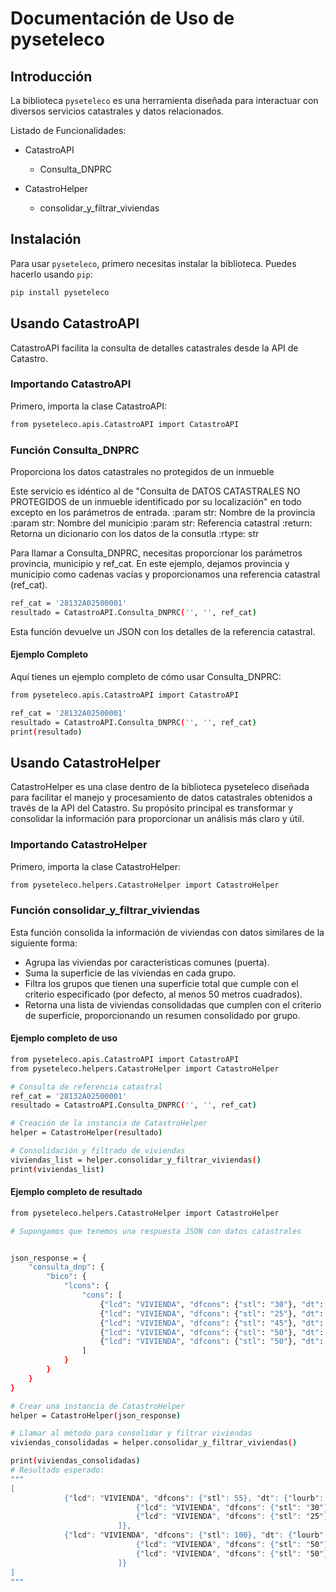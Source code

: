 # Documentación de Uso de pyseteleco

## Introducción

La biblioteca `pyseteleco` es una herramienta diseñada para interactuar con diversos servicios catastrales y datos relacionados. 

Listado de Funcionalidades:
- CatastroAPI
    -   Consulta_DNPRC

- CatastroHelper
    - consolidar_y_filtrar_viviendas   


## Instalación

Para usar `pyseteleco`, primero necesitas instalar la biblioteca. Puedes hacerlo usando `pip`:

```sh
pip install pyseteleco

```

## Usando CatastroAPI
CatastroAPI facilita la consulta de detalles catastrales desde la API de Catastro.

### Importando CatastroAPI
Primero, importa la clase CatastroAPI:
```sh
from pyseteleco.apis.CatastroAPI import CatastroAPI
```

### Función Consulta_DNPRC

Proporciona los datos catastrales no protegidos de un inmueble

Este servicio es idéntico al de "Consulta de DATOS CATASTRALES NO PROTEGIDOS de un inmueble identificado por su localización" en todo excepto en los parámetros de entrada.
        :param str: Nombre de la provincia
        :param str: Nombre del municipio
        :param str: Referencia catastral
        :return: Retorna un dicionario con los datos de la consutla
        :rtype: str

Para llamar a Consulta_DNPRC, necesitas proporcionar los parámetros provincia, municipio y ref_cat. En este ejemplo, dejamos provincia y municipio como cadenas vacías y proporcionamos una referencia catastral (ref_cat).

```sh
ref_cat = '28132A02500001'
resultado = CatastroAPI.Consulta_DNPRC('', '', ref_cat)
```

Esta función devuelve un JSON con los detalles de la referencia catastral.

####  Ejemplo Completo

Aquí tienes un ejemplo completo de cómo usar Consulta_DNPRC:
```sh
from pyseteleco.apis.CatastroAPI import CatastroAPI

ref_cat = '28132A02500001'
resultado = CatastroAPI.Consulta_DNPRC('', '', ref_cat)
print(resultado)
```


## Usando CatastroHelper
CatastroHelper es una clase dentro de la biblioteca pyseteleco diseñada para facilitar el manejo y procesamiento de datos catastrales obtenidos a través de la API del Catastro. Su propósito principal es transformar y consolidar la información para proporcionar un análisis más claro y útil.


### Importando CatastroHelper
Primero, importa la clase CatastroHelper:
```sh
from pyseteleco.helpers.CatastroHelper import CatastroHelper
```

### Función consolidar_y_filtrar_viviendas
Esta función consolida la información de viviendas con datos similares de la siguiente forma:

- Agrupa las viviendas por características comunes (puerta).
- Suma la superficie de las viviendas en cada grupo.
- Filtra los grupos que tienen una superficie total que cumple con el criterio especificado (por defecto, al menos 50 metros cuadrados).
- Retorna una lista de viviendas consolidadas que cumplen con el criterio de superficie, proporcionando un resumen consolidado por grupo.

#### Ejemplo completo de uso
```sh
from pyseteleco.apis.CatastroAPI import CatastroAPI
from pyseteleco.helpers.CatastroHelper import CatastroHelper

# Consulta de referencia catastral
ref_cat = '28132A02500001'
resultado = CatastroAPI.Consulta_DNPRC('', '', ref_cat)

# Creación de la instancia de CatastroHelper
helper = CatastroHelper(resultado)

# Consolidación y filtrado de viviendas
viviendas_list = helper.consolidar_y_filtrar_viviendas()
print(viviendas_list)

```

#### Ejemplo completo de resultado

```sh
from pyseteleco.helpers.CatastroHelper import CatastroHelper

# Supongamos que tenemos una respuesta JSON con datos catastrales


json_response = {
    "consulta_dnp": {
        "bico": {
            "lcons": {
                "cons": [
                    {"lcd": "VIVIENDA", "dfcons": {"stl": "30"}, "dt": {"lourb": {"loint": {"es": "1", "pu": "01"}}}},
                    {"lcd": "VIVIENDA", "dfcons": {"stl": "25"}, "dt": {"lourb": {"loint": {"es": "2", "pu": "01"}}}},
                    {"lcd": "VIVIENDA", "dfcons": {"stl": "45"}, "dt": {"lourb": {"loint": {"es": "1", "pu": "04"}}}},
                    {"lcd": "VIVIENDA", "dfcons": {"stl": "50"}, "dt": {"lourb": {"loint": {"es": "1", "pu": "05"}}}},
                    {"lcd": "VIVIENDA", "dfcons": {"stl": "50"}, "dt": {"lourb": {"loint": {"es": "1", "pu": "05"}}}}
                ]
            }
        }
    }
}

# Crear una instancia de CatastroHelper
helper = CatastroHelper(json_response)

# Llamar al método para consolidar y filtrar viviendas
viviendas_consolidadas = helper.consolidar_y_filtrar_viviendas()

print(viviendas_consolidadas)
# Resultado esperado: 
"""
[
            {"lcd": "VIVIENDA", "dfcons": {"stl": 55}, "dt": {"lourb": {"loint": {"pu": "01"}}}, "cons": [
                            {"lcd": "VIVIENDA", "dfcons": {"stl": "30"}, "dt": {"lourb": {"loint": {"es": "1", "pu": "01"}}}},
                            {"lcd": "VIVIENDA", "dfcons": {"stl": "25"}, "dt": {"lourb": {"loint": {"es": "2", "pu": "01"}}}}
                        ]},
            {"lcd": "VIVIENDA", "dfcons": {"stl": 100}, "dt": {"lourb": {"loint": {"pu": "05"}}}, "cons": [
                            {"lcd": "VIVIENDA", "dfcons": {"stl": "50"}, "dt": {"lourb": {"loint": {"es": "1", "pu": "05"}}}},
                            {"lcd": "VIVIENDA", "dfcons": {"stl": "50"}, "dt": {"lourb": {"loint": {"es": "1", "pu": "05"}}}}
                        ]}
]
"""


```
